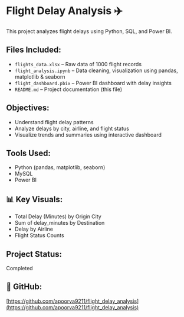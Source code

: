 # Flight Delay Analysis ✈️

This project analyzes flight delays using Python, SQL, and Power BI.

##  Files Included:
- `flights_data.xlsx` – Raw data of 1000 flight records
- `flight_analysis.ipynb` – Data cleaning, visualization using pandas, matplotlib & seaborn
- `flight_dashboard.pbix` – Power BI dashboard with delay insights
- `README.md` – Project documentation (this file)

##  Objectives:
- Understand flight delay patterns
- Analyze delays by city, airline, and flight status
- Visualize trends and summaries using interactive dashboard

##  Tools Used:
- Python (pandas, matplotlib, seaborn)
- MySQL
- Power BI

## 📊 Key Visuals:
- Total Delay (Minutes) by Origin City
- Sum of delay_minutes by Destination
- Delay by Airline
- Flight Status Counts

##  Project Status:
 Completed

## 🔗 GitHub:
[https://github.com/apoorva9211/flight_delay_analysis](https://github.com/apoorva9211/flight_delay_analysis)
